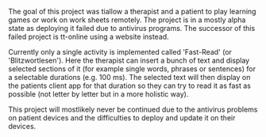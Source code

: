 The goal of this project was tiallow a therapist and a patient to play learning games or work on work sheets remotely. The project is in a mostly alpha state as deploying it failed due to antivirus programs. The successor of this failed project is tt-online using a website instead. 

Currently only a single activity is implemented called 'Fast-Read' (or 'Blitzwortlesen'). Here the therapist can insert a bunch of text and display selected sections of it (for example single words, phrases or sentences) for a selectable durations (e.g. 100 ms). The selected text will then display on the patients client app for that duration so they can try to read it as fast as possible (not letter by letter but in a more holistic way).

This project will mostlikely never be continued due to the antivirus problems on patient devices and the difficulties to deploy and update it on their devices.

